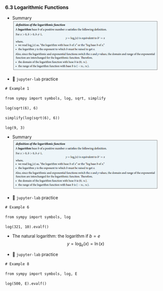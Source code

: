 ### 6.3 Logarithmic Functions

- Summary ![summary 1](./ch06-03-sum1.png)



- 🎯 `jupyter-lab` practice


```
# Example 1

from sympy import symbols, log, sqrt, simplify

log(sqrt(6), 6)

simplify(log(sqrt(6), 6))

log(9, 3)
```

- Summary ![summary 1](./ch06-03-sum1.png)


- 🎯 `jupyter-lab` practice


```
# Example 6

from sympy import symbols, log

log(321, 10).evalf()
```


- The natural logarithm: the logarithm if $b = e$
$$ y = \log_{e}(x) = \ln(x) $$


- 🎯 `jupyter-lab` practice


```
# Example 8

from sympy import symbols, log, E

log(500, E).evalf()
```
